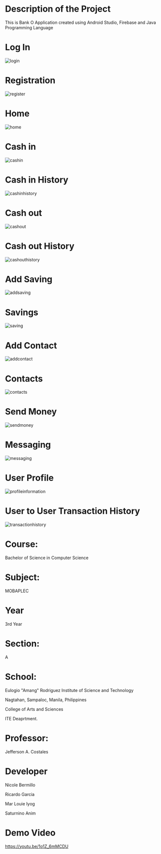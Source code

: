 # Description of the Project
This is Bank O Application created using Android Studio, Firebase and Java Programming Language
# Log In
![login](https://user-images.githubusercontent.com/81355022/179338905-5f37cd83-5abd-408a-ac3b-78387a191abe.jpg)
# Registration
![register](https://user-images.githubusercontent.com/81355022/179339006-c98d6b62-2938-4e32-a0a3-baa4b0bc2309.jpg)
# Home
![home](https://user-images.githubusercontent.com/81355022/179339311-48d5ef20-961c-478f-8dab-b41749efff4e.jpg)
# Cash in
![cashin](https://user-images.githubusercontent.com/81355022/179339307-c32877c6-af2d-4fb6-bb68-508443118f90.jpg)
# Cash in History
![cashinhistory](https://user-images.githubusercontent.com/81355022/179339309-a3695137-aca5-40f1-84f8-2b0857c560a6.jpg)
# Cash out
![cashout](https://user-images.githubusercontent.com/81355022/179339492-edb1a14d-2b9d-45c5-8367-1d21b9769b2e.jpg)
# Cash out History
![cashouthistory](https://user-images.githubusercontent.com/81355022/179339493-f00d4e83-8cac-4834-aa06-b8b87dff9f0e.jpg)
# Add Saving
![addsaving](https://user-images.githubusercontent.com/81355022/179339491-350a2c2c-99d8-4c54-95da-f37772e24d0b.jpg)
# Savings
![saving](https://user-images.githubusercontent.com/81355022/179339498-d43e4f0d-77b6-49c8-aa13-8fb1cf0cf0c3.jpg)
# Add Contact
![addcontact](https://user-images.githubusercontent.com/81355022/179339489-2676f59a-246d-42fb-8d8f-b2accc5dbb12.jpg)
# Contacts
![contacts](https://user-images.githubusercontent.com/81355022/179339494-d9beb56b-ab08-46cf-8351-e06384897876.jpg)
# Send Money
![sendmoney](https://user-images.githubusercontent.com/81355022/179339499-df858aa3-dec9-4ca3-bee9-b0b1a2640c1a.jpg)
# Messaging
![messaging](https://user-images.githubusercontent.com/81355022/179339496-6a9da9be-c2e4-4feb-af61-96f2cad10805.jpg)
# User Profile
![profileinformation](https://user-images.githubusercontent.com/81355022/179339497-6c9784e7-eeb2-4249-9365-96d7cf7499dd.jpg)
# User to User Transaction History
![transactionhistory](https://user-images.githubusercontent.com/81355022/179339500-50190665-b44a-424a-bdff-139f3d7e4db8.jpg)
# Course:
Bachelor of Science in Computer Science
# Subject:
MOBAPLEC
# Year
3rd Year
# Section:
A
# School:
Eulogio "Amang" Rodriguez Institute of Science and Technology

Nagtahan, Sampaloc, Manila, Philippines

College of Arts and Sciences

ITE Deaprtment.
# Professor:
Jefferson A. Costales
# Developer
Nicole Bermillo

Ricardo Garcia

Mar Louie Iyog

Saturnino Anim
# Demo Video
https://youtu.be/1o1Z_6mMCDU



 
 
 
 
 

